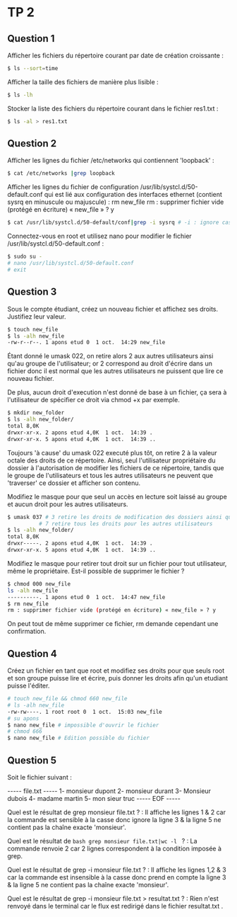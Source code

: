 # TP 2

## Question 1

Afficher les fichiers du répertoire courant par date de création croissante : 

```bash
$ ls --sort=time
```

Afficher la taille des fichiers de manière plus lisible : 

```bash
$ ls -lh
```

Stocker la liste des fichiers du répertoire courant dans le fichier res1.txt : 

```bash
$ ls -al > res1.txt
```

## Question 2

Afficher les lignes du fichier /etc/networks qui contiennent 'loopback' :

```bash
$ cat /etc/networks |grep loopback
```

Afficher les lignes du fichier de configuration /usr/lib/systcl.d/50-default.conf qui est lié aux configuration des interfaces ethernet (contient sysrq en minuscule ou majuscule) :
rm new_file 
rm : supprimer fichier vide (protégé en écriture) « new_file » ? y

```bash
$ cat /usr/lib/systcl.d/50-default/conf|grep -i sysrq # -i : ignore case
```

Connectez-vous en root et utilisez nano pour modifier le fichier /usr/lib/systcl.d/50-default.conf :

```bash
$ sudo su - 
# nano /usr/lib/systcl.d/50-default.conf
# exit
```

## Question 3

Sous le compte étudiant, créez un nouveau fichier et affichez ses droits. Justifiez leur valeur.

```bash
$ touch new_file
$ ls -alh new_file 
-rw-r--r--. 1 apons etud 0  1 oct.  14:29 new_file
```

Étant donné le umask 022, on retire alors 2 aux autres utilisateurs ainsi qu'au groupe de l'utilisateur; or 2 correspond au droit d'écrire dans un fichier donc il est normal que les autres utilisateurs ne puissent que lire ce nouveau fichier.

De plus, aucun droit d'execution n'est donné de base à un fichier, ça sera à l'utilisateur de spécifier ce droit via chmod +x par exemple.

```bash
$ mkdir new_folder
$ ls -alh new_folder/
total 8,0K
drwxr-xr-x. 2 apons etud 4,0K  1 oct.  14:39 .
drwxr-xr-x. 5 apons etud 4,0K  1 oct.  14:39 ..
```

Toujours 'à cause' du umask 022 executé plus tôt, on retire 2 à la valeur octale des droits de ce répertoire. Ainsi, seul l'utilisateur propriétaire du dossier à l'autorisation de modifier les fichiers de ce répertoire, tandis que le groupe de l'utilisateurs et tous les autres utilisateurs ne peuvent que 'traverser' ce dossier et afficher son contenu.

Modifiez le masque pour que seul un accès en lecture soit laissé au groupe et aucun droit pour les autres utilisateurs.

```bash
$ umask 037 # 3 retire les droits de modification des dossiers ainsi que le droit de 'traverser' ce même répertoire
          # 7 retire tous les droits pour les autres utilisateurs
$ ls -alh new_folder/
total 8,0K
drwxr-----. 2 apons etud 4,0K  1 oct.  14:39 .
drwxr-xr-x. 5 apons etud 4,0K  1 oct.  14:39 ..
```
Modifiez le masque pour retirer tout droit sur un fichier pour tout utilisateur, même le propriétaire. Est-il possible de supprimer le fichier ?

```bash
$ chmod 000 new_file
ls -alh new_file
----------. 1 apons etud 0  1 oct.  14:47 new_file
$ rm new_file 
rm : supprimer fichier vide (protégé en écriture) « new_file » ? y
```

On peut tout de même supprimer ce fichier, rm demande cependant une confirmation.


## Question 4

Créez un fichier en tant que root et modifiez ses droits pour que seuls root et son groupe puisse lire et écrire, puis donner les droits afin qu'un etudiant puisse l'éditer.

```bash
# touch new_file && chmod 660 new_file
# ls -alh new_file
-rw-rw----. 1 root root 0  1 oct.  15:03 new_file
# su apons 
$ nano new_file # impossible d'ouvrir le fichier
# chmod 666
$ nano new_file # Edition possible du fichier
```

## Question 5

Soit le fichier suivant : 

----- file.txt -----
1- monsieur dupont
2- monsieur durant
3- Monsieur dubois
4- madame martin
5- mon sieur truc
-----    EOF   -----

Quel est le résultat de grep monsieur file.txt ? : Il affiche les lignes 1 & 2 car la commande est sensible à la casse donc ignore la ligne 3 & la ligne 5 ne contient pas la chaîne exacte 'monsieur'.

Quel est le résultat de ```bash grep monsieur file.txt|wc -l ``` ? : La commande renvoie 2 car 2 lignes correspondent à la condition imposée à grep.


Quel est le résultat de grep -i monsieur file.txt ? : Il affiche les lignes 1,2 & 3 car la commande est insensible à la casse donc prend en compte la ligne 3 & la ligne 5 ne contient pas la chaîne exacte 'monsieur'.


Quel est le résultat de grep -i monsieur file.txt > resultat.txt ? : Rien n'est renvoyé dans le terminal car le flux est redirigé dans le fichier resultat.txt .

